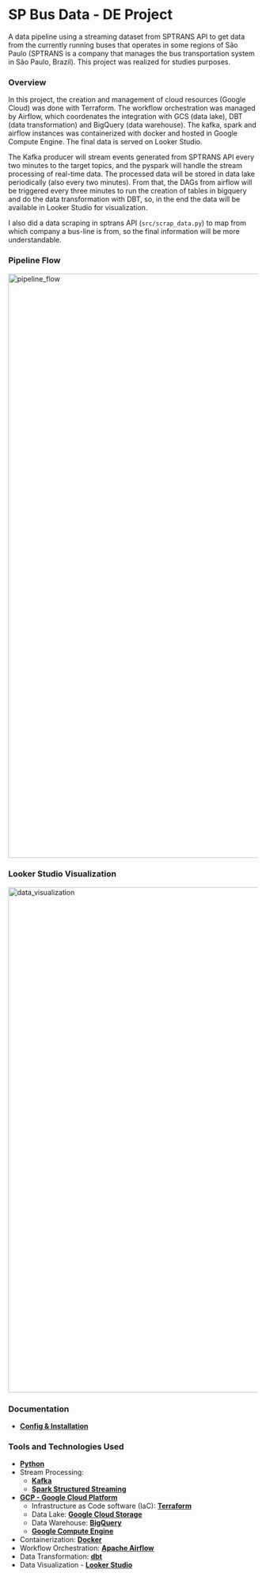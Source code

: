 # SP Bus Data - DE Project

A data pipeline using a streaming dataset from SPTRANS API to get data from the currently running buses that operates in some regions of São Paulo (SPTRANS is a company that manages the bus transportation system in São Paulo, Brazil). This project was realized for studies purposes.

### Overview
In this project, the creation and management of cloud resources (Google Cloud) was done with Terraform. The workflow orchestration was managed by Airflow, which coordenates the integration with GCS (data lake), DBT (data transformation) and BigQuery (data warehouse). The kafka, spark and airflow instances was containerized with docker and hosted in Google Compute Engine. The final data is served on Looker Studio.

The Kafka producer will stream events generated from SPTRANS API every two minutes to the target topics, and the pyspark will handle the stream processing of real-time data. The processed data will be stored in data lake periodically (also every two minutes). From that, the DAGs from airflow will be triggered every three minutes to run the creation of tables in bigquery and do the data transformation with DBT, so, in the end the data will be available in Looker Studio for visualization.

I also did a data scraping in sptrans API (`src/scrap_data.py`) to map from which company a bus-line is from, so the final information will be more understandable.

### Pipeline Flow
<img width="1179" alt="pipeline_flow" src="https://github.com/warzinnn/bus-data/assets/102708101/71ce756c-cdec-42d3-ac7e-0e71897cca22">

### Looker Studio Visualization
<img width="1020" alt="data_visualization" src="https://github.com/warzinnn/bus-data/assets/102708101/8838e4e4-832b-4d12-b3c6-ed198f05b862">

### Documentation
- [**Config & Installation**](documentation.md)

### Tools and Technologies Used
- [**Python**](https://www.python.org)
- Stream Processing:
    - [**Kafka**](https://kafka.apache.org/)
    - [**Spark Structured Streaming**](https://spark.apache.org/docs/latest/structured-streaming-programming-guide.html)
- [**GCP - Google Cloud Platform**](https://cloud.google.com)
    - Infrastructure as Code software (IaC): [**Terraform**](https://www.terraform.io)
    - Data Lake: [**Google Cloud Storage**](https://cloud.google.com/storage)
    - Data Warehouse: [**BigQuery**](https://cloud.google.com/bigquery)
    - [**Google Compute Engine**](https://cloud.google.com/compute?hl=pt-br)
- Containerization: [**Docker**](https://www.docker.com)
- Workflow Orchestration: [**Apache Airflow**](https://airflow.apache.org/)
- Data Transformation: [**dbt**](https://www.getdbt.com)
- Data Visualization - [**Looker Studio**](https://lookerstudio.google.com/)
